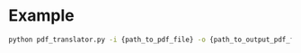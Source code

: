 # Example

```bash
python pdf_translator.py -i {path_to_pdf_file} -o {path_to_output_pdf_file} -l {output_language}
```
